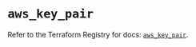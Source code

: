 # `aws_key_pair`

Refer to the Terraform Registry for docs: [`aws_key_pair`](https://registry.terraform.io/providers/hashicorp/aws/6.5.0/docs/resources/key_pair).
